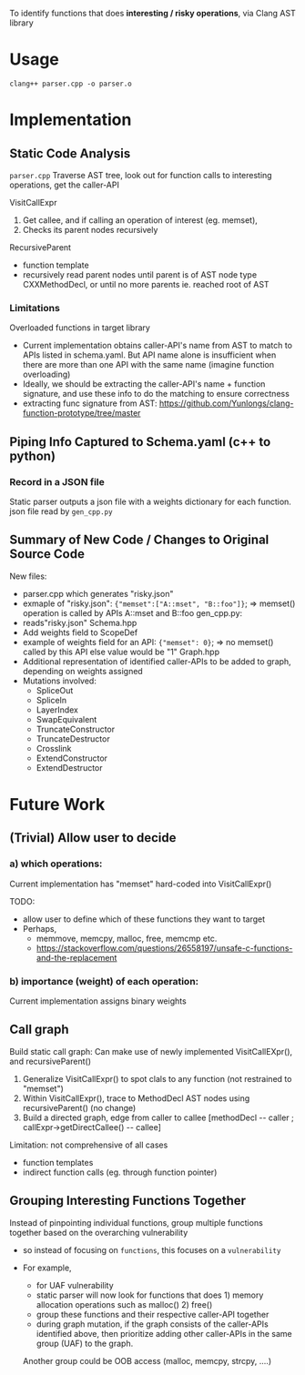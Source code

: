 To identify functions that does **interesting / risky operations**, via Clang AST library

# Usage
`clang++ parser.cpp -o parser.o`

# Implementation

## Static Code Analysis
`parser.cpp`
Traverse AST tree, look out for function calls to interesting operations, get the caller-API

VisitCallExpr
1.  Get callee, and if calling an operation of interest (eg. memset),
2.  Checks its parent nodes recursively

RecursiveParent
- function template
- recursively read parent nodes until parent is of AST node type CXXMethodDecl, or until no more parents ie. reached root of AST


### Limitations
Overloaded functions in target library
- Current implementation obtains caller-API's name from AST to match to APIs listed in schema.yaml. 
  But API name alone is insufficient when there are more than one API with the same name (imagine function overloading)
- Ideally, we should be extracting the caller-API's name + function signature, and use these info to do the matching to ensure correctness
- extracting func signature from AST: https://github.com/Yunlongs/clang-function-prototype/tree/master 


## Piping Info Captured to Schema.yaml (c++ to python)

### Record in a JSON file
Static parser outputs a json file with a weights dictionary for each function.
json file read by `gen_cpp.py`

## Summary of New Code / Changes to Original Source Code
New files:
  - parser.cpp which generates "risky.json"
  - exmaple of "risky.json": `{"memset":["A::mset", "B::foo"]}`; => memset() operation is called by APIs A::mset and B::foo
gen_cpp.py:
- reads"risky.json"
Schema.hpp
- Add weights field to ScopeDef
- example of weights field for an API: `{"memset": 0}`; => no memset() called by this API else value would be "1"
Graph.hpp
- Additional representation of identified caller-APIs to be added to graph, depending on weights assigned
- Mutations involved:
  - SpliceOut
  - SpliceIn
  - LayerIndex
  - SwapEquivalent
  - TruncateConstructor
  - TruncateDestructor
  - Crosslink
  - ExtendConstructor
  - ExtendDestructor


# Future Work
## (Trivial) Allow user to decide 
### a) which operations:
Current implementation has "memset" hard-coded into VisitCallExpr()

TODO: 
- allow user to define which of these functions they want to target
- Perhaps,
  - memmove, memcpy, malloc, free, memcmp etc.
  - https://stackoverflow.com/questions/26558197/unsafe-c-functions-and-the-replacement
### b) importance (weight) of each operation:
Current implementation assigns binary weights

## Call graph
Build static call graph: Can make use of newly implemented VisitCallEXpr(), and recursiveParent()
1. Generalize VisitCallExpr() to spot clals to any function (not restrained to "memset")
2. Within VisitCallExpr(), trace to MethodDecl AST nodes using recursiveParent() (no change)
3. Build a directed graph, edge from caller to callee [methodDecl -- caller ; callExpr->getDirectCallee() -- callee]

Limitation: not comprehensive of all cases
- function templates
- indirect function calls (eg. through function pointer)

## Grouping Interesting Functions Together 
Instead of pinpointing individual functions, group multiple functions together based on the overarching vulnerability
- so instead of focusing on `functions`, this focuses on a `vulnerability`
- For example, 
  - for UAF vulnerability
  - static parser will now look for functions that does 1) memory allocation operations such as malloc() 2) free()
  - group these functions and their respective caller-API together
  - during graph mutation, if the graph consists of the caller-APIs identified above, then prioritize adding other caller-APIs in the same group (UAF) to the graph.

  Another group could be OOB access (malloc, memcpy, strcpy, ....)

